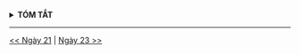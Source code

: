<details>
<summary><strong>TÓM TẮT</strong></summary>

</details>

---
[<< Ngày 21](./Day21.md) | [Ngày 23 >>](./Day23.md)